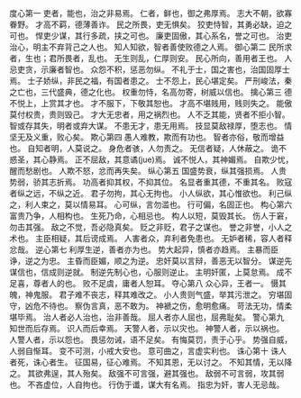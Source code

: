 度心第一
  吏者，能也，治之非易焉。
  仁者，鲜也，御之弗厚焉。
  志大不朝，欲寡眷野。
  才高不羁，德薄善诈。
  民之所畏，吏无惧矣。
  狡吏恃智，其勇必缺，迫之可也。
  悍吏少谋，其行多疏，挟之可也。
  廉吏固傲，其心系名，誉之可也。
  治吏治心，明主不弃背己之人也。
  知人知欲，智者善使败德之人焉。
  御心第二
  民所求者，生也；君所畏者，乱也。
  无生则乱，仁厚则安。
  民心所向，善用者王也。
  人忌吏贪，示廉者智也。
  众怨不积，惩恶勿纵。
  不礼于士，国之害也，治国固厚士焉。
  士子娇纵，非民之福，有国者患之。
  士不怨上，民心堪定矣。
  严刑峻法，秦之亡也，三代盛典，德之化也。
  权重勿恃，名高勿寄，树威以信也。
  擒心第三
  德不悦上，上赏其才也。
  才不服下，下敬其恕也。
  才高不堪贱用，贱则失之。
  能傲莫付权贵，贵则毁己。
  才大无忠者，用之祸烈也。
  人不乏其能，贤者不拒小智。
  智或存其失，明者或弃大谋。
  不患无才，患无用焉。
  技显莫敌禄厚，堕志也。
  情坚无及义重，败心矣。
  欺心第四
  愚人难教，欺而有功也。
  智者亦俗，敬而增益也。
  自知者明，人莫说之。
  身危者骇，人勿责之。
  无信者疑，人休蔽之。
  诡不惑圣，其心静焉。
  正不屈敌，其意谲(jue)焉。
  诚不悦人，其神媚焉。
  自欺少忧，醒而愁剧也。
  人欺不怒，忿而再失矣。
  纵心第五
  国盛势衰，纵其强损焉。
  人贵势弱，骄其志折焉。
  功高者抑其权，不抑其位。
  名显者重其德，不重其名。
  败寇者纵之远，不纵之近。
  君子勿拘，其心无拘也。
  小人纵欲，其心惟欲也。
  利己纵之，利人束之，莫以情易耳。
  心可纵，言勿滥也。
  行可偏，名固正也。
  构心第六
  富贵乃争，人相构也。
  生死乃命，心相忌也。
  构人以短，莫毁其长。
  伤人于窘，勿击其强。
  敌之不觉，吾必隐真矣。
  贬之非贬，君子之谋也。
  誉之非誉，小人之术也。
  主臣相疑，其后谤成焉。
  人害者众，弃利者免患也。
  无妒者稀，容人者释忿哉。
  逆心第七
  利厚生逆，善者亦为也。
  势大起异，慎者亦趋焉。
  主暴而臣诤，逆之为忠。
  主昏而臣媚，顺之为逆。
  忠奸莫以言辩，善恶无以智分。
  谋逆先谋信也，信成则逆就。
  制逆先制心也，心服则逆止。
  主明奸匿，上莫怠焉。
  成不足喜，尊者人的也。
  败不足虞，庸者人恕耳。
  夺心第八
  众心异，王者一。
  慑其魄，神鬼服。
  君子难不丧志，释其难改之。
  小人贵则气盛，举其污泄之。
  穷堪固守，凶危不待也。
  察伪言真，恶不敢为。
  神褫之伤，愈明愈痛。
  苛法无功，情柔堪毕焉。
  治人者必人治也，治非善哉。
  屈人者亦人屈也，屈弗耻矣。
  警心第九
  知世而后存焉。
  识人而后幸焉。
  天警人者，示以灾也。
  神警人者，示以祸也。
  人警人者，示以怨也。
  畏惩勿诫，语不足矣。
  有悔莫罚，责于心乎。
  势强自威，人弱自惭耳。
  变不可测，小戒大安也。
  意可曲之，言虚实利也。
  诛心第十
  诛人者死，诛心者生。
  征国易，征心难焉。
  不知其恩，无以讨之。
  不知其情，无以降之。
  其欲弗逞，其人殆矣。
  敌强不可言强，避其强也。
  敌弱不可言弱，攻其弱也。
  不吝虚位，人自拘也。
  行伪于谶，谋大有名焉。
  指忠为奸，害人无忌哉。
